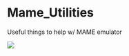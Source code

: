 # Mame_Utilities
Useful things to help w/ MAME emulator



[![](https://img.shields.io/discord/677642178083946580?color=%23768ACF&label=Discord)](https://discord.gg/3HTqPFDBmT)
